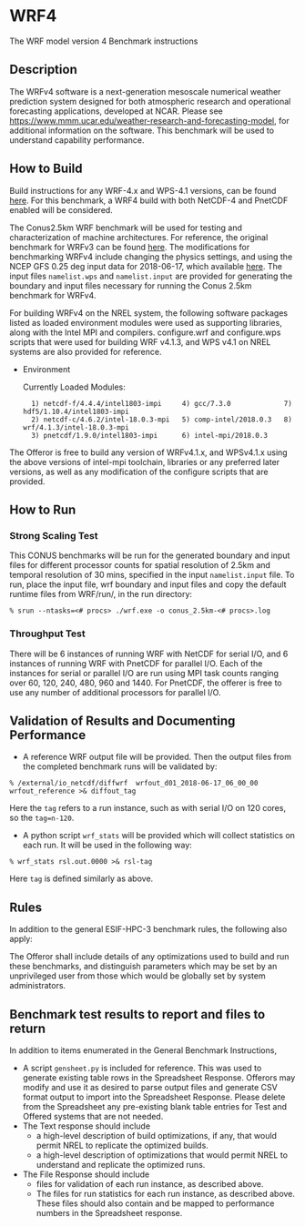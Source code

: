 # WRF4
The WRF model version 4 Benchmark instructions

Description
-----------

The WRFv4 software is a next-generation mesoscale numerical weather
prediction system designed for both atmospheric research and
operational forecasting applications, developed at NCAR. Please see
https://www.mmm.ucar.edu/weather-research-and-forecasting-model, for
additional information on the software. This benchmark will be used to
understand capability performance.


How to Build
------------

Build instructions for any WRF-4.x and WPS-4.1 versions, can be found
[here](https://www2.mmm.ucar.edu/wrf/OnLineTutorial/compilation_tutorial.php).
For this benchmark, a WRF4 build with both NetCDF-4 and PnetCDF enabled will
be considered.

The Conus2.5km WRF benchmark will be used for testing and characterization of
machine architectures. For reference, the original benchmark for WRFv3 can be found
[here](http://www2.mmm.ucar.edu/wrf/WG2/benchv3/). The modifications
for benchmarking WRFv4 include changing the physics settings, and
using the NCEP GFS 0.25 deg input data for 2018-06-17, which available [here](https://rda.ucar.edu/data/ds084.1).
The input files `namelist.wps` and `namelist.input` are provided for generating the
boundary and input files necessary for running the Conus 2.5km benchmark for WRFv4.

For building WRFv4 on the NREL system, the following software packages listed as loaded environment
modules were used as supporting libraries, along with the Intel MPI and compilers.
configure.wrf and configure.wps scripts that were used for building WRF v4.1.3, and WPS v4.1
on NREL systems are also provided for reference. 

* Environment
   
     Currently Loaded Modules:

  	    1) netcdf-f/4.4.4/intel1803-impi     4) gcc/7.3.0             7) hdf5/1.10.4/intel1803-impi
  	    2) netcdf-c/4.6.2/intel-18.0.3-mpi   5) comp-intel/2018.0.3   8) wrf/4.1.3/intel-18.0.3-mpi
  	    3) pnetcdf/1.9.0/intel1803-impi      6) intel-mpi/2018.0.3


The Offeror is free to build any version of WRFv4.1.x, and WPSv4.1.x using the above
versions of intel-mpi toolchain, libraries or any preferred later
versions, as well as any modification of the configure scripts that are provided.

How to Run
----------
### Strong Scaling Test

This CONUS benchmarks will be run for the generated boundary and input
files for different processor counts for spatial resolution of 2.5km
and temporal resolution of 30 mins, specified in the input `namelist.input` file.
To run, place the input file, wrf boundary and input files and copy the default
runtime files from WRF/run/<files>, in the run directory:

```
% srun --ntasks=<# procs> ./wrf.exe -o conus_2.5km-<# procs>.log

```

### Throughput Test

There will be 6 instances of running WRF with NetCDF for serial I/O,
and 6 instances of running WRF with PnetCDF for parallel I/O. Each of
the instances for serial or parallel I/O are run using MPI task counts
ranging over 60, 120, 240, 480, 960 and 1440. For PnetCDF, the offerer is
free to use any number of additional processors for parallel I/O.

## Validation of Results and Documenting Performance

* A reference WRF output file will be provided. Then the output files from
the completed benchmark runs will be validated by:

```
% /external/io_netcdf/diffwrf  wrfout_d01_2018-06-17_06_00_00 wrfout_reference >& diffout_tag

```

Here the `tag` refers to a run instance, such as with serial I/O
on 120 cores, so the `tag=n-120`.

* A python script `wrf_stats` will be provided which will collect
statistics on each run. It will be used in the following way:

```
% wrf_stats rsl.out.0000 >& rsl-tag

```

Here `tag` is defined similarly as above.

Rules
------

In addition to the general ESIF-HPC-3 benchmark rules, the following
also apply:

The Offeror shall include details of any optimizations used to build
and run these benchmarks, and distinguish parameters which may be set
by an unprivileged user from those which would be globally set by
system administrators.


## Benchmark test results to report and files to return
In addition to items enumerated in the General Benchmark Instructions,

* A script `gensheet.py` is included for reference. This was used to generate existing table rows
  in the Spreadsheet Response. Offerors may modify and use it as desired to parse output files and
  generate CSV format output to import into the Spreadsheet Response. Please delete from the
  Spreadsheet any pre-existing blank table entries for Test and Offered systems that are not needed.
* The Text response should include
  * a high-level description of build optimizations, if any, that would permit NREL to replicate
  the optimized builds.
  * a high-level description of optimizations that would permit NREL to understand and replicate
  the optimized runs.
* The File Response should include
  * files for validation of each run instance, as described above.
  * The files for run statistics for each run instance, as described above.
  These files should also contain and be mapped to performance numbers in the Spreadsheet
  response.
  
